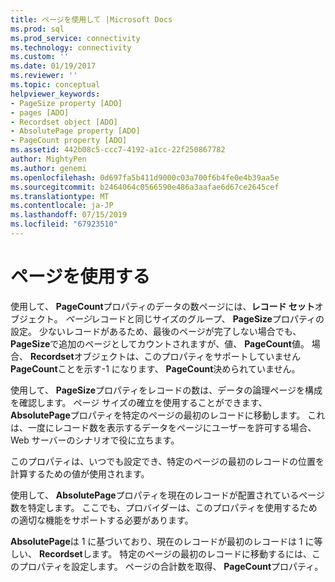 ```yaml
---
title: ページを使用して |Microsoft Docs
ms.prod: sql
ms.prod_service: connectivity
ms.technology: connectivity
ms.custom: ''
ms.date: 01/19/2017
ms.reviewer: ''
ms.topic: conceptual
helpviewer_keywords:
- PageSize property [ADO]
- pages [ADO]
- Recordset object [ADO]
- AbsolutePage property [ADO]
- PageCount property [ADO]
ms.assetid: 442b08c5-ccc7-4192-a1cc-22f250867782
author: MightyPen
ms.author: genemi
ms.openlocfilehash: 0d697fa5b411d9000c03a700f6b4fe0e4b39aa5e
ms.sourcegitcommit: b2464064c0566590e486a3aafae6d67ce2645cef
ms.translationtype: MT
ms.contentlocale: ja-JP
ms.lasthandoff: 07/15/2019
ms.locfileid: "67923510"
---
```

# <a name="using-pages"></a>ページを使用する
使用して、 **PageCount**プロパティのデータの数ページには、**レコード セット**オブジェクト。 *ページ*レコードと同じサイズのグループ、 **PageSize**プロパティの設定。 少ないレコードがあるため、最後のページが完了しない場合でも、 **PageSize**で追加のページとしてカウントされますが、値、 **PageCount**値。 場合、 **Recordset**オブジェクトは、このプロパティをサポートしていません**PageCount**ことを示す-1 になります、 **PageCount**決められていません。  
  
 使用して、 **PageSize**プロパティをレコードの数は、データの論理ページを構成を確認します。 ページ サイズの確立を使用することができます、 **AbsolutePage**プロパティを特定のページの最初のレコードに移動します。 これは、一度にレコード数を表示するデータをページにユーザーを許可する場合、Web サーバーのシナリオで役に立ちます。  
  
 このプロパティは、いつでも設定でき、特定のページの最初のレコードの位置を計算するための値が使用されます。  
  
 使用して、 **AbsolutePage**プロパティを現在のレコードが配置されているページ数を特定します。 ここでも、プロバイダーは、このプロパティを使用するための適切な機能をサポートする必要があります。  
  
 **AbsolutePage**は 1 に基づいており、現在のレコードが最初のレコードは 1 に等しい、 **Recordset**します。 特定のページの最初のレコードに移動するには、このプロパティを設定します。 ページの合計数を取得、 **PageCount**プロパティ。
